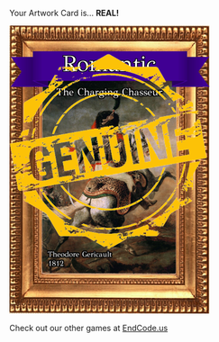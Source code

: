 Your Artwork Card is... 
  **REAL!**
 
 ![alt text](ArtworThe_Charging_Chasseur_Real[face,1].png?raw=true "Artwork Card")  
 
 
 
 
 
 Check out our other games at [EndCode.us](https://endcode.us/)